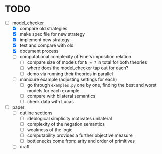 # TODO

- [ ] model_checker
  - [x] compare old strategies
  - [x] make spec file for new strategy
  - [x] implement new strategy
  - [x] test and compare with old
  - [x] document process
  - [ ] computational complexity of Fine's imposition relation
    - [ ] compare size of models for `N = ?` in total for both theories
    - [ ] where does the model_checker tap out for each?
    - [ ] demo via running their theories in parallel
  - [ ] manicure example (adjusting settings for each)
    - [ ] go through `examples.py` one by one, finding the best and worst models for each example
    - [ ] compare with bilateral semantics
    - [ ] check data with Lucas
- [ ] paper
  - [ ] outline sections
    - [ ] ideological simplicity motivates unilateral
    - [ ] complexity of the negation semantics
    - [ ] weakness of the logic
    - [ ] computability provides a further objective measure
    - [ ] bottlenecks come from: arity and order of primitives
  - [ ] draft

